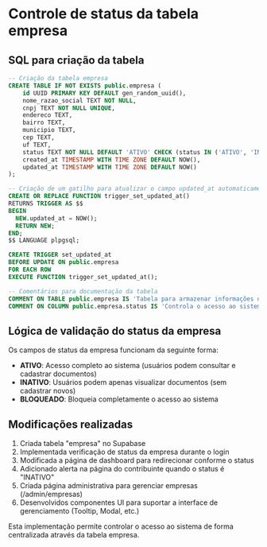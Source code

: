 # Controle de status da tabela empresa

## SQL para criação da tabela

```sql
-- Criação da tabela empresa
CREATE TABLE IF NOT EXISTS public.empresa (
    id UUID PRIMARY KEY DEFAULT gen_random_uuid(),
    nome_razao_social TEXT NOT NULL,
    cnpj TEXT NOT NULL UNIQUE,
    endereco TEXT,
    bairro TEXT,
    municipio TEXT,
    cep TEXT,
    uf TEXT,
    status TEXT NOT NULL DEFAULT 'ATIVO' CHECK (status IN ('ATIVO', 'INATIVO', 'BLOQUEADO')),
    created_at TIMESTAMP WITH TIME ZONE DEFAULT NOW(),
    updated_at TIMESTAMP WITH TIME ZONE DEFAULT NOW()
);

-- Criação de um gatilho para atualizar o campo updated_at automaticamente
CREATE OR REPLACE FUNCTION trigger_set_updated_at()
RETURNS TRIGGER AS $$
BEGIN
  NEW.updated_at = NOW();
  RETURN NEW;
END;
$$ LANGUAGE plpgsql;

CREATE TRIGGER set_updated_at
BEFORE UPDATE ON public.empresa
FOR EACH ROW
EXECUTE FUNCTION trigger_set_updated_at();

-- Comentários para documentação da tabela
COMMENT ON TABLE public.empresa IS 'Tabela para armazenar informações das empresas clientes do Contribuinte Legal';
COMMENT ON COLUMN public.empresa.status IS 'Controla o acesso ao sistema: ATIVO (acesso completo), INATIVO (apenas consultas), BLOQUEADO (sem acesso)';
```

## Lógica de validação do status da empresa

Os campos de status da empresa funcionam da seguinte forma:

- **ATIVO**: Acesso completo ao sistema (usuários podem consultar e cadastrar documentos)
- **INATIVO**: Usuários podem apenas visualizar documentos (sem cadastrar novos)
- **BLOQUEADO**: Bloqueia completamente o acesso ao sistema

## Modificações realizadas

1. Criada tabela "empresa" no Supabase
2. Implementada verificação de status da empresa durante o login
3. Modificada a página de dashboard para redirecionar conforme o status
4. Adicionado alerta na página do contribuinte quando o status é "INATIVO"
5. Criada página administrativa para gerenciar empresas (/admin/empresas)
6. Desenvolvidos componentes UI para suportar a interface de gerenciamento (Tooltip, Modal, etc.)

Esta implementação permite controlar o acesso ao sistema de forma centralizada através da tabela empresa.
